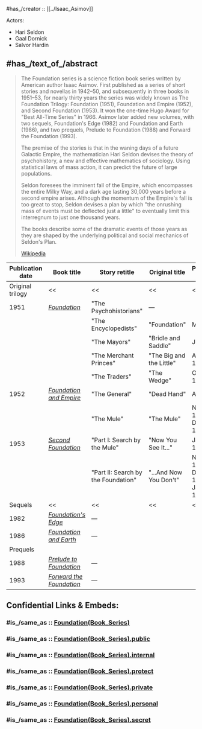
#has_/creator :: [[../Isaac_Asimov]] 

Actors: 
- Hari Seldon 
- Gaal Dornick 
- Salvor Hardin 


## #has_/text_of_/abstract 

> The Foundation series is a science fiction book series written by American author Isaac Asimov. 
> First published as a series of short stories and novellas in 1942–50, and subsequently in three books in 1951–53, 
> for nearly thirty years the series was widely known as The Foundation Trilogy: 
> Foundation (1951), Foundation and Empire (1952), and Second Foundation (1953). 
> It won the one-time Hugo Award for "Best All-Time Series" in 1966. 
> Asimov later added new volumes, with two sequels, Foundation's Edge (1982) and Foundation and Earth (1986), 
> and two prequels, Prelude to Foundation (1988) and Forward the Foundation (1993).
>
> The premise of the stories is that in the waning days of a future Galactic Empire, 
> the mathematician Hari Seldon devises the theory of psychohistory, a new and effective mathematics of sociology. 
> Using statistical laws of mass action, it can predict the future of large populations. 
> 
> Seldon foresees the imminent fall of the Empire, which encompasses the entire Milky Way, 
> and a dark age lasting 30,000 years before a second empire arises. 
> Although the momentum of the Empire's fall is too great to stop, 
> Seldon devises a plan by which "the onrushing mass of events must be deflected just a little" 
> to eventually limit this interregnum to just one thousand years. 
> 
> The books describe some of the dramatic events of those years 
> as they are shaped by the underlying political and social mechanics of Seldon's Plan.
>
> [Wikipedia](https://en.wikipedia.org/wiki/Foundation%20(book%20series)) 


| Publication date | Book title                                                                                                | Story retitle                       | Original title           | Publication date                                   |
| ---------------- | --------------------------------------------------------------------------------------------------------- | ----------------------------------- | ------------------------ | -------------------------------------------------- |
| Original trilogy | <<                                                                                                        | <<                                  | <<                       | <<                                                 |
| 1951             | _[Foundation](https://en.wikipedia.org/wiki/Foundation_\(Asimov_novel\) "Foundation (Asimov novel)")_     | "The Psychohistorians"              | —                        |                                                    |
|                  |                                                                                                           | "The Encyclopedists"                | "Foundation"             | May 1942                                           |
|                  |                                                                                                           | "The Mayors"                        | "Bridle and Saddle"      | June 1942                                          |
|                  |                                                                                                           | "The Merchant Princes"              | "The Big and the Little" | August 1944                                        |
|                  |                                                                                                           | "The Traders"                       | "The Wedge"              | October 1944                                       |
| 1952             | _[Foundation and Empire](https://en.wikipedia.org/wiki/Foundation_and_Empire "Foundation and Empire")_    | "The General"                       | "Dead Hand"              | April 1945                                         |
|                  |                                                                                                           | "The Mule"                          | "The Mule"               | November 1945  <br>December 1945                   |
| 1953             | _[Second Foundation](https://en.wikipedia.org/wiki/Second_Foundation "Second Foundation")_                | "Part I: Search by the Mule"        | "Now You See It..."      | January 1948                                       |
|                  |                                                                                                           | "Part II: Search by the Foundation" | "...And Now You Don't"   | November 1949  <br>December 1949  <br>January 1950 |
| Sequels          | <<                                                                                                        | <<                                  | <<                       | <<                                                 |
| 1982             | _[Foundation's Edge](https://en.wikipedia.org/wiki/Foundation%27s_Edge "Foundation's Edge")_              | —                                   |                          |                                                    |
| 1986             | _[Foundation and Earth](https://en.wikipedia.org/wiki/Foundation_and_Earth "Foundation and Earth")_       | —                                   |                          |                                                    |
| Prequels         |                                                                                                           |                                     |                          |                                                    |
| 1988             | _[Prelude to Foundation](https://en.wikipedia.org/wiki/Prelude_to_Foundation "Prelude to Foundation")_    | —                                   |                          |                                                    |
| 1993             | _[Forward the Foundation](https://en.wikipedia.org/wiki/Forward_the_Foundation "Forward the Foundation")_ | —                                   |                          |                                                    |


## Confidential Links & Embeds: 

### #is_/same_as :: [Foundation(Book_Series)](/_Standards/Society/Communication/Media/Book/Writer/Modern_Writers/Isaac_Asimov/Foundation(Book_Series).md) 

### #is_/same_as :: [Foundation(Book_Series).public](/_public/Society/Communication/Media/Book/Writer/Modern_Writers/Isaac_Asimov/Foundation(Book_Series).public.md) 

### #is_/same_as :: [Foundation(Book_Series).internal](/_internal/Society/Communication/Media/Book/Writer/Modern_Writers/Isaac_Asimov/Foundation(Book_Series).internal.md) 

### #is_/same_as :: [Foundation(Book_Series).protect](/_protect/Society/Communication/Media/Book/Writer/Modern_Writers/Isaac_Asimov/Foundation(Book_Series).protect.md) 

### #is_/same_as :: [Foundation(Book_Series).private](/_private/Society/Communication/Media/Book/Writer/Modern_Writers/Isaac_Asimov/Foundation(Book_Series).private.md) 

### #is_/same_as :: [Foundation(Book_Series).personal](/_personal/Society/Communication/Media/Book/Writer/Modern_Writers/Isaac_Asimov/Foundation(Book_Series).personal.md) 

### #is_/same_as :: [Foundation(Book_Series).secret](/_secret/Society/Communication/Media/Book/Writer/Modern_Writers/Isaac_Asimov/Foundation(Book_Series).secret.md)

